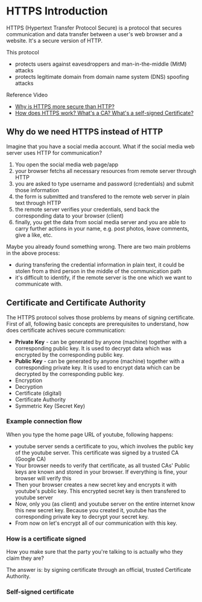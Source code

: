 # HTTPS Introduction
HTTPS (Hypertext Transfer Protocol Secure) is a protocol that secures communication and data transfer between a user's web browser and a website. It's a secure version of HTTP.

This protocol 
- protects users against eavesdroppers and man-in-the-middle (MitM) attacks
- protects legitimate domain from domain name system (DNS) spoofing attacks

Reference Video
- [Why is HTTPS more secure than HTTP?](https://youtu.be/Az-lNU_wC-A)
- [How does HTTPS work? What's a CA? What's a self-signed Certificate?](https://youtu.be/T4Df5_cojAs)

## Why do we need HTTPS instead of HTTP
Imagine that you have a social media account. What if the social media web server uses HTTP for communication? 
1. You open the social media web page/app
2. your browser fetchs all necessary resources from remote server through HTTP
3. you are asked to type username and password (credentials) and submit those information
4. the form is submitted and transfered to the remote web server in plain text through HTTP
5. the remote server verifies your credentials, send back the corresponding data to your browser (client)
6. finally, you get the data from social media server and you are able to carry further actions in your name, e.g. post photos, leave comments, give a like, etc. 

Maybe you already found something wrong. There are two main problems in the above process:
- during transfering the credential information in plain text, it could be stolen from a third person in the middle of the communication path
- it's difficult to identify, if the remote server is the one which we want to communicate with.

## Certificate and Certificate Authority
The HTTPS protocol solves those problems by means of signing certificate. First of all, following basic concepts are prerequisites to understand, how does certificate achives secure communication:
- **Private Key** - can be generated by anyone (machine) together with a corresponding public key. It is used to decrypt data which was encrypted by the corresponding public key.
- **Public Key** - can be generated by anyone (machine) together with a corresponding private key. It is used to encrypt data which can be decrypted by the corresponding public key.
- Encryption
- Decryption
- Certificate (digital)
- Certificate Authority
- Symmetric Key (Secret Key)

### Example connection flow
When you type the home page URL of youtube, following happens:
- youtube server sends a certificate to you, which involves the public key of the youtube server. This certificate was signed by a trusted CA (Google CA)
- Your browser needs to verify that certificate, as all trusted CAs' Public keys are known and stored in your browser. If everything is fine, your browser will verify this
- Then your browser creates a new secret key and encrypts it with youtube's public key. This encrypted secret key is then transfered to youtube server
- Now, only you (as client) and youtube server on the entire internet know this new secret key. Because you created it, youtube has the corresponding private key to decrypt your secret key.
- From now on let's encrypt all of our communication with this key.

### How is a certificate signed
How you make sure that the party you're talking to is actually who they claim they are? 

The answer is: by signing certificate through an official, trusted Certificate Authority.

### Self-signed certificate